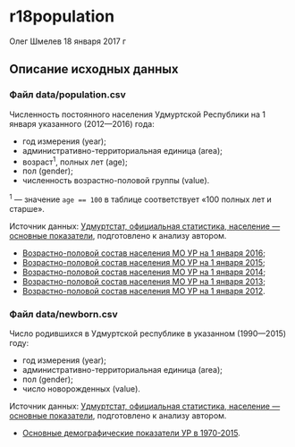 r18population
================
Олег Шмелев
18 января 2017 г

<!-- README.md is generated from README.Rmd. Please edit that file -->
Описание исходных данных
------------------------

### Файл data/population.csv

Численность постоянного населения Удмуртской Республики на 1 января указанного (2012—2016) года:

-   год измерения (year);
-   административно-территориальная единица (area);
-   возраст<sup>1</sup>, полных лет (age);
-   пол (gender);
-   численность возрастно-половой группы (value).

<sup>1</sup> — значение `age == 100` в таблице соответствует «100 полных лет и старше».

Источник данных: [Удмуртстат, официальная статистика, население — основные показатели](http://udmstat.gks.ru/wps/wcm/connect/rosstat_ts/udmstat/ru/statistics/population/), подготовлено к анализу автором.

-   [Возрастно-половой состав населения МО УР на 1 января 2016](http://udmstat.gks.ru/wps/wcm/connect/rosstat_ts/udmstat/resources/19c45b804f7e1ac09445d68250d62a05/%D0%92%D0%BE%D0%B7%D1%80_%D0%9C%D0%9E_2016.pdf);
-   [Возрастно-половой состав населения МО УР на 1 января 2015](http://udmstat.gks.ru/wps/wcm/connect/rosstat_ts/udmstat/resources/ee05e1004b5aa20db9cdb94e4d05559c/%D0%92%D0%BE%D0%B7%D1%80_%D0%9C%D0%9E_2015.pdf);
-   [Возрастно-половой состав населения МО УР на 1 января 2014](http://udmstat.gks.ru/wps/wcm/connect/rosstat_ts/udmstat/resources/c586db8047ddeb449b85bfed3bc4492f/%D0%92%D0%BE%D0%B7%D1%80_%D0%9C%D0%9E_2014.pdf);
-   [Возрастно-половой состав населения МО УР на 1 января 2013](http://udmstat.gks.ru/wps/wcm/connect/rosstat_ts/udmstat/resources/4fce280043a5975aae59bed06954faf7/%D0%92%D0%BE%D0%B7%D1%80%D0%B0%D1%81%D1%82%D0%BD%D0%BE-%D0%BF%D0%BE%D0%BB%D0%BE%D0%B2%D0%BE%D0%B9+%D1%81%D0%BE%D1%81%D1%82%D0%B0%D0%B2+%D0%BD%D0%B0%D1%81%D0%B5%D0%BB%D0%B5%D0%BD%D0%B8%D1%8F+%D0%9C%D0%9E+%D0%A3%D0%A0+%D0%BD%D0%B0+1+%D1%8F%D0%BD%D0%B2%D0%B0%D1%80%D1%8F+2013.zip);
-   [Возрастно-половой состав населения МО УР на 1 января 2012](http://udmstat.gks.ru/wps/wcm/connect/rosstat_ts/udmstat/resources/953576804f382b67b844fa3a99b5ae2d/%D0%92%D0%BE%D0%B7%D1%80%D0%B0%D1%81%D1%82%D0%BD%D0%BE-%D0%BF%D0%BE%D0%BB%D0%BE%D0%B2%D0%BE%D0%B9+%D1%81%D0%BE%D1%81%D1%82%D0%B0%D0%B2+%D0%BD%D0%B0%D1%81%D0%B5%D0%BB%D0%B5%D0%BD%D0%B8%D1%8F+%D0%B3%D0%BE%D1%80%D0%BE%D0%B4%D0%BE%D0%B2+%D0%B8+%D1%80%D0%B0%D0%B9%D0%BE%D0%BD%D0%BE%D0%B2+%D0%A3%D0%A0+%D0%BD%D0%B0+1+%D1%8F%D0%BD%D0%B2%D0%B0%D1%80%D1%8F+2012.zip).

### Файл data/newborn.csv

Число родившихся в Удмуртской республике в указанном (1990—2015) году:

-   год измерения (year);
-   административно-территориальная единица (area);
-   пол (gender);
-   число новорожденных (value).

Источник данных: [Удмуртстат, официальная статистика, население — основные показатели](http://udmstat.gks.ru/wps/wcm/connect/rosstat_ts/udmstat/ru/statistics/population/), подготовлено к анализу автором.

-   [Основные демографические показатели УР в 1970-2015](http://udmstat.gks.ru/wps/wcm/connect/rosstat_ts/udmstat/resources/3173df804c0f7c8a96c7f7b4bce00d93/%D0%9E%D1%81%D0%BD-%D0%B4%D0%B5%D0%BC-%D0%BF%D0%BE%D0%BA%D0%A3%D0%A0_1970-2015.pdf).

